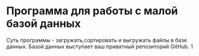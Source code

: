 # Программа для работы с малой базой данных
Суть программы - загружать,сортировать и выгружать файлы в базе данных. Базой данных выступает ваш приватный репозиторий GitHub.
1
